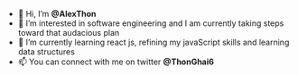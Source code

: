 - 👋 Hi, I’m **@AlexThon**
- 👀 I’m interested in software engineering and I am currently taking steps toward that audacious plan 
- 🌱 I’m currently learning react js, refining my javaScript skills and learning data structures 
- 📫 You can connect with me on twitter __@ThonGhai6__

<!---
AlexThon/AlexThon is a ✨ special ✨ repository because its `README.md` (this file) appears on your GitHub profile.
You can click the Preview link to take a look at your changes.
--->

